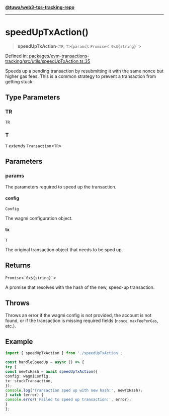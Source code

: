 [**@tuwa/web3-txs-tracking-repo**](../../../README.md)

***

# speedUpTxAction()

> **speedUpTxAction**\<`TR`, `T`\>(`params`): `Promise`\<`` `0x${string}` ``\>

Defined in: [packages/evm-transactions-tracking/src/utils/speedUpTxAction.ts:35](https://github.com/TuwaIO/web3-transactions-tracking/blob/e6f38bfab450649788c22def7fd642efe2ed7d65/packages/evm-transactions-tracking/src/utils/speedUpTxAction.ts#L35)

Speeds up a pending transaction by resubmitting it with the same nonce but higher gas fees.
This is a common strategy to prevent a transaction from getting stuck.

## Type Parameters

### TR

`TR`

### T

`T` *extends* `Transaction`\<`TR`\>

## Parameters

### params

The parameters required to speed up the transaction.

#### config

`Config`

The wagmi configuration object.

#### tx

`T`

The original transaction object that needs to be sped up.

## Returns

`Promise`\<`` `0x${string}` ``\>

A promise that resolves with the hash of the new, speed-up transaction.

## Throws

Throws an error if the wagmi config is not provided, the account is not found,
or if the transaction is missing required fields (`nonce`, `maxFeePerGas`, etc.).

## Example

```ts
import { speedUpTxAction } from './speedUpTxAction';

const handleSpeedUp = async () => {
try {
const newTxHash = await speedUpTxAction({
config: wagmiConfig,
tx: stuckTransaction,
});
console.log('Transaction sped up with new hash:', newTxHash);
} catch (error) {
console.error('Failed to speed up transaction:', error);
}
};
```
